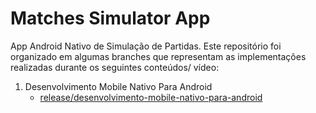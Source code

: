 # Matches Simulator App

App Android Nativo de Simulação de Partidas. Este repositório foi organizado em algumas branches que representam as implementações realizadas durante os seguintes conteúdos/ vídeo:

1. Desenvolvimento Mobile Nativo Para Android 
   - [release/desenvolvimento-mobile-nativo-para-android](https://github.com/Caiquedam/matches-simulator-app/tree/release/desenvolvimento-mobile-nativo-para-android)
